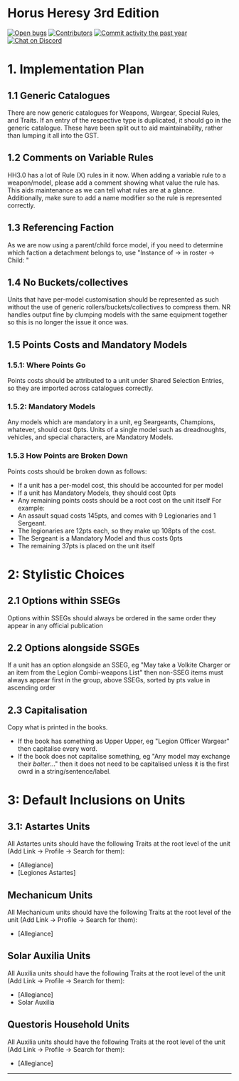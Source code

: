 Horus Heresy 3rd Edition
==================

[![Open bugs](https://img.shields.io/github/issues/BSData/horus-heresy-3rd-edition/bug.svg?style=flat-square&label=bugs)](https://github.com/BSData/horus-heresy-3rd-edition/issues?q=is%3Aissue+is%3Aopen+label%3Abug)
[![Contributors](https://img.shields.io/github/contributors/BSData/horus-heresy-3rd-edition.svg?style=flat-square)](https://github.com/BSData/horus-heresy-3rd-edition/graphs/contributors)
[![Commit activity the past year](https://img.shields.io/github/commit-activity/y/BSData/horus-heresy-3rd-edition.svg?style=flat-square)](https://github.com/BSData/horus-heresy-3rd-edition/pulse/monthly)
[![Chat on Discord](https://img.shields.io/discord/558412685981777922.svg?logo=discord&style=popout-square)](https://www.bsdata.net/discord)

# 1. Implementation Plan
## 1.1 Generic Catalogues
There are now generic catalogues for Weapons, Wargear, Special Rules, and Traits. If an entry of the respective type is duplicated, it should go in the generic catalogue.
These have been split out to aid maintainability, rather than lumping it all into the GST.
## 1.2 Comments on Variable Rules
HH3.0 has a lot of Rule (X) rules in it now. When adding a variable rule to a weapon/model, please add a comment showing what value the rule has. This aids maintenance as we can tell what rules are at a glance. Additionally, make sure to add a name modifier so the rule is represented correctly.
## 1.3 Referencing Faction
As we are now using a parent/child force model, if you need to determine which faction a detachment belongs to, use "Instance of -> in roster -> Child: <the target catalogue for that faction>"
## 1.4 No Buckets/collectives
Units that have per-model customisation should be represented as such without the use of generic rollers/buckets/collectives to compress them. NR handles output fine by clumping models with the same equipment together so this is no longer the issue it once was.
## 1.5 Points Costs and Mandatory Models
### 1.5.1: Where Points Go
Points costs should be attributed to a unit under Shared Selection Entries, so they are imported across catalogues correctly.
### 1.5.2: Mandatory Models
Any models which are mandatory in a unit, eg Seargeants, Champions, whatever, should cost 0pts. Units of a single model such as dreadnoughts, vehicles, and special characters, are Mandatory Models.
### 1.5.3 How Points are Broken Down
Points costs should be broken down as follows:
- If a unit has a per-model cost, this should be accounted for per model
- If a unit has Mandatory Models, they should cost 0pts
- Any remaining points costs should be a root cost on the unit itself
For example:
- An assault squad costs 145pts, and comes with 9 Legionaries and 1 Sergeant. 
- The legionaries are 12pts each, so they make up 108pts of the cost.
- The Sergeant is a Mandatory Model and thus costs 0pts
- The remaining 37pts is placed on the unit itself

# 2: Stylistic Choices
## 2.1 Options within SSEGs
Options within SSEGs should always be ordered in the same order they appear in any official publication
## 2.2 Options alongside SSGEs
If a unit has an option alongside an SSEG, eg "May take a Volkite Charger or an item from the Legion Combi-weapons List" then non-SSEG items must always appear first in the group, above SSEGs, sorted by pts value in ascending order
## 2.3 Capitalisation
Copy what is printed in the books.
- If the book has something as Upper Upper, eg "Legion Officer Wargear" then capitalise every word.
- If the book does not capitalise something, eg "Any model may exchange their *bolter*..." then it does not need to be capitalised unless it is the first owrd in a string/sentence/label.

# 3: Default Inclusions on Units
## 3.1: Astartes Units
All Astartes units should have the following Traits at the root level of the unit (Add Link -> Profile -> Search for them):
- \[Allegiance]
- \[Legiones Astartes]
## Mechanicum Units
All Mechanicum units should have the following Traits at the root level of the unit (Add Link -> Profile -> Search for them):
- \[Allegiance]
## Solar Auxilia Units
All Auxilia units should have the following Traits at the root level of the unit (Add Link -> Profile -> Search for them):
- \[Allegiance]
-  Solar Auxilia
## Questoris Household Units
All Auxilia units should have the following Traits at the root level of the unit (Add Link -> Profile -> Search for them):
- \[Allegiance]
---

[BSData.net]: https://www.bsdata.net/
[bug report]: https://github.com/BSData/TemplateDataRepo/issues/new/choose
